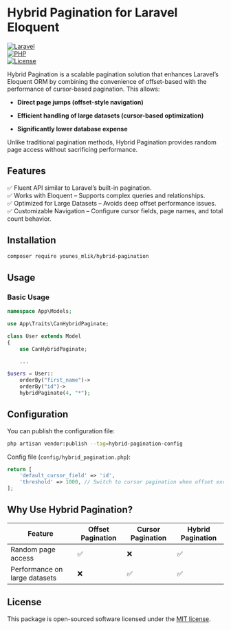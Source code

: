 # Hybrid Pagination for Laravel Eloquent  

[![Laravel](https://img.shields.io/badge/Laravel-^11.0-red.svg)](https://laravel.com)  
[![PHP](https://img.shields.io/badge/PHP-^8.0-blue.svg)](https://www.php.net)  
[![License](https://img.shields.io/github/license/YounesMlik/hybrid-pagination)](LICENSE)  

Hybrid Pagination is a scalable pagination solution that enhances Laravel’s Eloquent ORM by combining the convenience of offset-based with the performance of cursor-based pagination. This allows:

- **Direct page jumps (offset-style navigation)**

- **Efficient handling of large datasets (cursor-based optimization)**

- **Significantly lower database expense**

Unlike traditional pagination methods, Hybrid Pagination provides random page access without sacrificing performance.

## Features  

✅ Fluent API similar to Laravel’s built-in pagination.  
✅ Works with Eloquent – Supports complex queries and relationships.  
✅ Optimized for Large Datasets – Avoids deep offset performance issues.  
✅ Customizable Navigation – Configure cursor fields, page names, and total count behavior.

## Installation  

```bash
composer require younes_mlik/hybrid-pagination
```

## Usage  

### Basic Usage  

```php
namespace App\Models;

use App\Traits\CanHybridPaginate;

class User extends Model
{
    use CanHybridPaginate;

    ...
``` 

```php
$users = User::
    orderBy("first_name")->
    orderBy("id")->
    hybridPaginate(4, "*");
```

## Configuration  

You can publish the configuration file:  

```bash
php artisan vendor:publish --tag=hybrid-pagination-config
```

Config file (`config/hybrid_pagination.php`):  

```php
return [
    'default_cursor_field' => 'id',
    'threshold' => 1000, // Switch to cursor pagination when offset exceeds this value
];
```

## Why Use Hybrid Pagination?  

| Feature               | Offset Pagination | Cursor Pagination | Hybrid Pagination |
|-----------------------|------------------|------------------|------------------|
| Random page access   | ✅ | ❌ | ✅ |
| Performance on large datasets | ❌ | ✅ | ✅ |

## License  

This package is open-sourced software licensed under the [MIT license](https://opensource.org/license/mit).  

